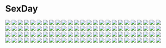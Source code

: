 # SexDay
![](https://konachan.com/image/d66d8f5bd80cb89bfba28c26ae7669bb/Konachan.com%20-%20195626%20blush%20breasts%20choker%20cleavage%20gloves%20headband%20idolmaster%20long_hair%20red_eyes%20shijou_takane%20skirt%20tagme_%28artist%29%20white_hair.jpg)
![](https://konachan.com/image/db0562d5682c91964a166f548cec74fe/Konachan.com%20-%20288124%20animal%20bikini%20blue_eyes%20breasts%20cleavage%20clouds%20fate_grand_order%20fate_%28series%29%20garter%20long_hair%20merry_hearm%20popsicle%20purple_hair%20sky%20swimsuit%20water.jpg)
![](https://konachan.com/image/fd504ed8026ac2007bcf498225252ee4/Konachan.com%20-%20132115%20sakura_ran%20shameimaru_aya%20touhou.jpg)
![](https://konachan.com/image/ec07873d060cd4147389a02c5e0018d2/Konachan.com%20-%20146480%202girls%20ass%20blue_eyes%20blue_hair%20erect_nipples%20grass%20green_eyes%20long_hair%20panties%20red_hair%20scan%20school_uniform%20thighhighs%20underwear%20yuuki_hagure.jpg)
![](https://konachan.com/image/c74811ddf8a25c13f5a1863925a0cff8/Konachan.com%20-%2048764%202girls%20amakase_minatsu%20asakura_yume%20bikini%20da_capo_ii%20swimsuit.jpg)
![](https://konachan.com/jpeg/88651debe3acbdcf5be0d9a8eb0e437f/Konachan.com%20-%20231990%20aqua_eyes%20bow%20breasts%20brown_hair%20game_cg%20interheart%20kotobuki_natsumi%20long_hair%20nemigi_tsukasa%20pantyhose%20skirt%20suit%20train.jpg)
![](https://konachan.com/image/65dfe9030f37c29ac89e083b4bc04cbb/Konachan.com%20-%20137857%20hatsune_miku%20sorai_shinya%20thighhighs%20vocaloid.jpg)
![](https://konachan.com/jpeg/25b1223ccd5638a509cca1598f5d7883/Konachan.com%20-%20301631%20animal_ears%20black_hair%20blue_eyes%20blush%20breasts%20bunny_ears%20bunnygirl%20cameltoe%20huyumitsu%20long_hair%20nipples%20no_bra%20original.jpg)
![](https://konachan.com/jpeg/4161086bbaca3f31e274b3777cb48a57/Konachan.com%20-%20268083%20barefoot%20bikini%20blush%20breasts%20gradient%20long_hair%20navel%20nipples%20ohlia%20orange_eyes%20red_hair%20shakugan_no_shana%20shana%20swimsuit%20undressing.jpg)
![](https://konachan.com/image/c37a66a68ac80d4b18659cd71df01e4c/Konachan.com%20-%2043625%20breast_hold%20kirche%20louise_fran%C3%A7oise_le_blanc_de_la_valli%C3%A8re%20nude%20onsen%20siesta%20tabitha%20zero_no_tsukaima.jpg)
![](https://konachan.com/jpeg/8a59f4397af012fe3d46c6d3581bca18/Konachan.com%20-%2069697%202girls%20anus%20blush%20breasts%20brown_eyes%20censored%20game_cg%20green_eyes%20long_hair%20nipples%20no_bra%20nopan%20open_shirt%20pussy%20short_hair%20skyfish%20thighhighs%20yuri.jpg)
![](https://konachan.com/jpeg/b0191cf9e7b3a985bdd52daefb2d6303/Konachan.com%20-%20126013%20chen%20cirno%20demon%20elis%20ellen%20elly%20fairy%20group%20knife%20luize%20mage%20maid%20male%20meira%20miko%20mima%20myon%20nude%20ofuda%20rumia%20sara%20spear%20sword%20unzan%20white%20wings%20witch.jpg)
![](https://konachan.com/jpeg/313256d7fce9cd27f2b44617dc392724/Konachan.com%20-%20206989%205240mosu%20aliasing%20ass%20blush%20breasts%20cleavage%20clownpiece%20fairy%20hat%20long_hair%20nopan%20panties%20red_eyes%20thighhighs%20touhou%20underwear%20upskirt%20wings.jpg)
![](https://konachan.com/image/64b9b22c59cfdf65d412a56d8dcd629e/Konachan.com%20-%20188039%20barefoot%20beach%20cameltoe%20fang%20francesca_lucchini%20panties%20stormcow%20strike_witches%20striped_panties%20twintails%20underwear.jpg)
![](https://konachan.com/jpeg/a11f9ab70eb0779ae74aafc65f14ab5f/Konachan.com%20-%20175476%20blue_eyes%20cygnus%20dress%20emilia_purifu_takamine%20game_cg%20headband%20long_hair%20magicalic_sky_high%20pink_hair%20ponytail%20staff%20whirlpool.jpg)
![](https://konachan.com/jpeg/3cfefdfda1a38ca21f2cd3ada0e0eb05/Konachan.com%20-%20263997%20any%20black_hair%20long_hair%20monster_hunter%20red_eyes%20scan%20third-party_edit.jpg)
![](https://konachan.com/image/77c50c7bc6682d8da5eaff8d2ec1fc71/Konachan.com%20-%2093790%20doll%20dress%20flowers%20kunkun%20red_eyes%20rozen_maiden%20shiokonbu%20suigintou%20wings.jpg)
![](https://konachan.com/image/aecd1bb13ff7b13efcfe57a5816777bc/Konachan.com%20-%20139905%20akai_katana%20black_hair%20blue%20gloves%20katana%20logo%20long_hair%20saionji_botan%20sword%20tachikawa_mushimaro%20tie%20uniform%20weapon.jpg)
![](https://konachan.com/jpeg/ef21abf5074d3bd4e011cb42eb821921/Konachan.com%20-%20228886%20aqua_eyes%20ass%20ass_grab%20blush%20censored%20cunnilingus%20dress%20fellatio%20game_cg%20kobuichi%20long_hair%20panties%20penis%20senren_banka%20underwear%20white_hair%20yuzusoft.jpg)
![](https://konachan.com/image/e3c4e60dcc18918498f8da049372e543/Konachan.com%20-%2018606%20aizawa_tomomi%20pia_carrot.jpg)
![](https://konachan.com/image/a66252e9e840e7bb4e898b8e7f72360d/Konachan.com%20-%2099022%20blonde_hair%20blue_eyes%20food%20male%20namikaze_minato%20naruto%20red_hair%20uzumaki_kushina%20uzumaki_naruto.jpg)
![](https://konachan.com/image/bc48d5b008f70ee9c4de4fb431e79621/Konachan.com%20-%2019956%20hiiragi_akao%20jinki_extend.jpg)
![](https://konachan.com/image/60574edec757afa384f89d4d15b96c65/Konachan.com%20-%20264374%20aircraft%20building%20city%20clouds%20combat_vehicle%20mecha%20original%20pacific_rim%20sky%20takayama_toshiaki.jpg)
![](https://konachan.com/image/4d4680aeacca78dab24673f025be9032/Konachan.com%20-%206032%20blue_eyes%20clannad%20gray_hair%20long_hair%20sakagami_tomoyo%20school_uniform.jpg)
![](https://konachan.com/image/9d5ff1a10b9bcfb8313c56558d76d4f0/Konachan.com%20-%20184231%20animal%20awatake_takahiro%20black_hair%20blue_eyes%20clouds%20grass%20original%20school_uniform%20signed%20sky%20twintails.jpg)
![](https://konachan.com/jpeg/e84e006034c50cee5db5d123b3f73e43/Konachan.com%20-%20228684%20aki_tomoya%20group%20hashima_izumi%20katou_megumi%20male%20misaki_kurehito%20saenai_heroine_no_sodatekata%20tagme_%28character%29.jpg)
![](https://konachan.com/jpeg/040f88938d8608e60af04f9a66dc9865/Konachan.com%20-%20168476%20aizawa_tobari%20black_hair%20blue_eyes%20blush%20fair_child%20japanese_clothes%20kimono%20loli%20nimura_yuushi%20short_hair%20umbrella.jpg)
![](https://konachan.com/image/ff31431331113d6a451ea77df951313b/Konachan.com%20-%2073949%202girls%20blonde_hair%20blush%20braids%20glasses%20original%20panties%20pink_hair%20purple_eyes%20red_eyes%20ribbons%20short_hair%20thighhighs%20twintails%20underwear.jpg)
![](https://konachan.com/jpeg/c1c711cede5655531f95b52c882bb845/Konachan.com%20-%20297362%20black_hair%20breasts%20close%20long_hair%20nipples%20no_bra%20original%20red_eyes%20school_uniform%20senji_%28tegone_spike%29%20shirt_lift.jpg)
![](https://konachan.com/image/dde04073c22f40ce0f7c06194fa0d559/Konachan.com%20-%20238232%20black_hair%20book%20chinese_clothes%20flowers%20glasses%20gray_eyes%20long_hair%20original%20parsue.jpg)
![](https://konachan.com/image/397924cf8a92b38a1e2a82366e90d704/Konachan.com%20-%20120005%20nekomura_iroha%20vocaloid.jpg)
![](https://konachan.com/jpeg/dd127a1ef9c181c829eb4876d5d3ea0d/Konachan.com%20-%2074348%20an2a%20black%20blonde_hair%20breasts%20cleavage%20dress%20gloves%20hat%20long_hair%20red_eyes%20ribbons%20thighhighs%20touhou%20yakumo_yukari%20zettai_ryouiki.jpg)
![](https://konachan.com/image/efd2e617bf9a534dd79c09fc0939f7fd/Konachan.com%20-%20146142%20animal_ears%20catgirl%20flowers%20kaenbyou_rin%20komeiji_satori%20rain%20reiuji_utsuho%20sibanoue%20touhou%20water.jpg)
![](https://konachan.com/jpeg/678d23f356a1e8c5d4bd96831dbb4a69/Konachan.com%20-%20266366%20bow%20bra%20komeshiro_kasu%20leotard%20long_hair%20original%20ponytail%20red_eyes%20underwear%20white%20white_hair.jpg)
![](https://konachan.com/image/347fc4ad97aabe731c51b88ef07fa706/Konachan.com%20-%2027150%202girls%20blue_hair%20breasts%20garter%20komatsu_eiji%20liera_scharnhorst%20maburaho%20maid%20nipples%20purple_hair%20pussy%20uncensored%20vibrator%20yellow_eyes.jpg)
![](https://konachan.com/image/f31d2263472ec77fbfda5901ee6ec209/Konachan.com%20-%20219447%20crossover%20izumi_reina%20kirby%20kirby_%28character%29%20musaigen_no_phantom_world%20nintendo%20thighhighs.jpg)
![](https://konachan.com/image/acd693aadf43a0421c7846ba4069d64a/Konachan.com%20-%20148276%20chinese_clothes%20crying%20gray_hair%20hei_yan-m82a1%20jpeg_artifacts%20long_hair%20luo_tianyi%20red_eyes%20tears%20twintails%20vocaloid%20vocaloid_china.jpg)
![](https://konachan.com/jpeg/acd967614bfc61688f41e69ed63f6e98/Konachan.com%20-%20114369%20animal_ears%20bondage%20bra%20bunny_ears%20bunnygirl%20game_cg%20green_eyes%20green_hair%20loli%20panties%20rance_quest%20short_hair%20socks%20underwear%20zoom_layer.jpg)
![](https://konachan.com/image/c157cfb4bdd780570dbb8c56e0bab456/Konachan.com%20-%20192964%20animal_ears%20bunnygirl%20kurousagi_%28mondaiji-tachi_ga_isekai_kara_kuru_sou_desu_yo%3F%29%20mondaiji_tachi_ga_isekai_kara_kuru_sou_desu_yo%3F%20tagme.jpg)
![](https://konachan.com/jpeg/cdd7c68c6355a9e490e68f4b7f605802/Konachan.com%20-%20277111%20bandaid%20blood%20fang%20gradient%20gray_hair%20original%20pong_%28vndn124%29%20red_eyes%20ribbons%20school_uniform%20short_hair%20vampire.jpg)
![](https://konachan.com/jpeg/cc64a760c6e93a18f354695ce4e4f8bd/Konachan.com%20-%2030909%20anus%20censored%20cum%20game_cg%20lyrical_lyric%20marmalade%20pussy%20spread_pussy%20thighhighs.jpg)
![](https://konachan.com/image/244b0f1307dafff567236cb09cd51738/Konachan.com%20-%20295403%20aqua_eyes%20black_eyes%20blue_eyes%20brown_eyes%20brown_hair%20dark_skin%20gloves%20green_eyes%20group%20hat%20male%20mask%20pokemon%20red_hair%20rotom%20short_hair%20sunglasses%20wink.jpg)
![](https://konachan.com/jpeg/ef87489b88eb520bd702d85e9ff63a80/Konachan.com%20-%20294309%20animal_ears%20awp_%28dyolf%29%20breasts%20cleavage%20dyolf%20group%20gun%20long_hair%20mechagirl%20original%20polychromatic%20ruins%20signed%20techgirl%20weapon%20white_hair.jpg)
![](https://konachan.com/image/a52805d009d2aa417ae94a6470d98c60/Konachan.com%20-%20104944%20hyperdimension_neptunia_mk2%20if%20tsunako.jpg)
![](https://konachan.com/image/df487e79ca77032ca978f8f25fb92b7d/Konachan.com%20-%20302513%202girls%20chris4708%20kneehighs%20original%20school_uniform.jpg)
![](https://konachan.com/image/3839ab102bbaa2af2bd7b8809fbef612/Konachan.com%20-%20303896%202girls%20blue_eyes%20blue_hair%20blush%20bow%20cirno%20daiyousei%20dress%20fairy%20flowers%20food%20green_eyes%20green_hair%20hug%20ponytail%20popsicle%20rokusai%20touhou%20water%20wings.jpg)
![](https://konachan.com/jpeg/2360c3cf65d5c57fe004234258b0b7c2/Konachan.com%20-%2058487%20bakemonogatari%20black_hair%20book%20group%20headband%20kanbaru_suruga%20loli%20long_hair%20male%20purple_hair%20red_eyes%20ribbons%20school_uniform%20short_hair%20twintails.jpg)
![](https://konachan.com/image/d73d0d663c5d25f1b82da7ec281e1068/Konachan.com%20-%20261055%20bicolored_eyes%20blush%20bow%20breasts%20chinese_clothes%20chinese_dress%20cleavage%20genjung%20glasses%20nopan%20original%20pink_hair%20short_hair%20thighhighs.jpg)
![](https://konachan.com/jpeg/b257d404c2c527e96bbb8d578d38745a/Konachan.com%20-%20161576%20boots%20elbow_gloves%20gloves%20hat%20pink_hair%20purple_eyes%20thighhighs%20twinkle_star_sprites%20underboob%20witch_hat%20x.x.jpg)
![](https://konachan.com/jpeg/ec1dd2f1f47448324d5b7a433214e19c/Konachan.com%20-%20113117%20black_hair%20breasts%20cleavage%20game_cg%20japanese_clothes%20katana%20kimono%20nitou_ou_mono_wa_ittou_mo_ezu%20sword%20weapon%20yasuyuki.jpg)
![](https://konachan.com/image/e321de8640722f2992d836a6289871b1/Konachan.com%20-%20224183%20eredhen%20hinanawi_tenshi%20touhou.jpg)
![](https://konachan.com/image/82d47ada8b05ede2fc93e96e787d7e54/Konachan.com%20-%20157665%20ass%20black_hair%20blonde_hair%20flandre_scarlet%20green_hair%20houjuu_nue%20komeiji_koishi%20nude%20pointed_ears%20short_hair%20touhou%20vampire%20wings.jpg)
![](https://konachan.com/image/f6cca46bfb8d71baf246299cf054b983/Konachan.com%20-%2043060%20clannad%20fujibayashi_kyou%20fujibayashi_ryou%20furukawa_nagisa%20group%20ibuki_fuuko%20ichinose_kotomi%20sakagami_tomoyo%20twins.jpg)
![](https://konachan.com/image/92e9d63d27b7e1ecffd885f534803655/Konachan.com%20-%205704%20paradise_kiss.jpg)
![](https://konachan.com/image/efda6629eaac6725988d8b9b52d0c618/Konachan.com%20-%2088540%20ergo_proxy%20polychromatic%20re-l_mayer.jpg)
![](https://konachan.com/image/cc668529510e27259af8c3f438785f8f/Konachan.com%20-%2040866%20kurugaya_yuiko%20little_busters%21%20sword%20weapon%20zettai_ryouiki.jpg)
![](https://konachan.com/jpeg/7aa92e8b747a5113aa1aaa7feb25442b/Konachan.com%20-%20302324%20anthropomorphism%20azur_lane%20clouds%20criin_%28659503%29%20drink%20horns%20japanese_clothes%20kirishima_%28azur_lane%29%20logo%20moon%20night%20sake%20sky%20sword%20weapon.jpg)
![](https://konachan.com/image/8eae3c6ef86950e8bc079eae45e12483/Konachan.com%20-%20153480%20original%20purple_eyes%20purple_hair%20ribbons%20ulquiorra0%20wings.jpg)
![](https://konachan.com/image/15d3f132154ad5c6dfb910fb4b9397b9/Konachan.com%20-%20196685%20blonde_hair%20blush%20gray_hair%20headdress%20kamishiro_yuki%20leaves%20long_hair%20red_eyes%20sakura_nanami%20scan%20school_uniform%20short_hair%20tree%20ueda_ryou.jpg)
![](https://konachan.com/image/b99012bb8639cb912d158b0292f6e786/Konachan.com%20-%20207694%20akiyama_mio%20asu_hare%20black_hair%20blue_eyes%20breasts%20cleavage%20headphones%20k-on%21%20long_hair%20topless%20white.jpg)
![](https://konachan.com/image/cfa2ff2291be7c1255c58b0810a0fb9c/Konachan.com%20-%2079184%20rockman_x.jpg)
![](https://konachan.com/image/c02d5ed36770f8527bacba4c6c4d3b01/Konachan.com%20-%20195924%202girls%20ass%20asteion%20blonde_hair%20blush%20flowers%20food%20gray_hair%20landscape%20loli%20long_hair%20panties%20ponytail%20sacred_heart%20scenic%20underwear%20water.jpg)
![](https://konachan.com/jpeg/2e8bef3a525ed64b2dcac08193edfdfa/Konachan.com%20-%20166593%20ajiriko%20bikini%20blonde_hair%20blush%20bow%20breasts%20cleavage%20long_hair%20purple_eyes%20ribbons%20swimsuit%20touhou%20yakumo_yukari.jpg)
![](https://konachan.com/image/5136f4d392ccb1d8cacd1eb2274e41f5/Konachan.com%20-%20216505%20bed%20blonde_hair%20dress%20food%20garter%20goth-loli%20headdress%20loli%20lolita_fashion%20moon%20morerin%20original%20red_eyes%20thighhighs.jpg)
![](https://konachan.com/image/78f90f3d7645051fabc057e983ee28f7/Konachan.com%20-%2075390%20headphones%20magnet_%28vocaloid%29%20vocaloid.jpg)
![](https://konachan.com/jpeg/0470197aa61164f4d43ed0d7b9a678a1/Konachan.com%20-%20251640%20blonde_hair%20blue_eyes%20bodysuit%20boots%20breasts%20cape%20elbow_gloves%20erect_nipples%20gloves%20hakaba%20long_hair%20mask%20stockings%20thighhighs%20white%20yoru_no_yatterman.jpg)
![](https://konachan.com/jpeg/c5205be25d74a7d9d85da7712f75c676/Konachan.com%20-%20210848%202girls%20aliasing%20animal%20anthropomorphism%20building%20cat%20hat%20japanese_clothes%20kantai_collection%20kimono%20umbrella%20xeirn%20yamato_%28kancolle%29.jpg)
![](https://konachan.com/image/bdbd421e747d4d876b77fb4d48d1f387/Konachan.com%20-%20237696%20rwby%20signed%20stormcow.jpg)
![](https://konachan.com/image/6b209c403c1b82b5e198dbebe486e866/Konachan.com%20-%20211422%20animal_ears%20armor%20granblue_fantasy%20gray_hair%20heles%20kick%20long_hair%20spread_legs%20tenmasa22%20thighhighs%20weapon%20yellow_eyes.jpg)
![](https://konachan.com/jpeg/65e6c562c8c1371794d09c834fb48b7e/Konachan.com%20-%2034348%20louise_fran%C3%A7oise_le_blanc_de_la_valli%C3%A8re%20shakugan_no_shana%20shana%20white%20zero_no_tsukaima.jpg)
![](https://konachan.com/image/e795c35a8e65c399905673948ae28964/Konachan.com%20-%20148549%20black_hair%20kinoshita_neko%20kirigaya_kazuto%20sword%20sword_art_online%20tagme%20weapon.jpg)
![](https://konachan.com/image/209671dcdc3efefb59d304af48547559/Konachan.com%20-%2072730%20clannad%20furukawa_nagisa%20jpeg_artifacts.jpg)
![](https://konachan.com/image/02f95fc9ef9e10029e43125e19aaeaf7/Konachan.com%20-%20304751%20blue_eyes%20long_hair%20original%20pink_hair%20white%20yamakawa.jpg)
![](https://konachan.com/jpeg/4e67c1c513eddc86cdc2609fa6ce4ed3/Konachan.com%20-%20129372%20bow%20brown_hair%20cape%20exion_%28neon%29%20long_hair%20orange_eyes%20reiuji_utsuho%20touhou%20wings.jpg)
![](https://konachan.com/image/fc5934ad45f0fe6bdde9d70e90053c64/Konachan.com%20-%2083753%20all_male%20archer%20fate_%28series%29%20fate_stay_night%20male%20polychromatic%20rain%20sky%20sword%20water%20weapon.jpg)
![](https://konachan.com/jpeg/cf8e30d978eddda21bd873fd39914c06/Konachan.com%20-%20166367%20book%20bow%20brown_eyes%20cameltoe%20chuunibyou_demo_koi_ga_shitai%21%20long_hair%20nibutani_shinka%20orange_hair%20panties%20school_uniform%20skirt%20swordsouls%20underwear.jpg)
![](https://konachan.com/jpeg/751622bfd388d858fffdf22f2ef2d543/Konachan.com%20-%20175080%202-g%20ai_%28amatarasu_riddle_star%29%20amatarasu_riddle_star%20bell%20blue_hair%20game_cg%20headband%20ribbons%20school_uniform%20seal-qualia%20skirt.jpg)
![](https://konachan.com/jpeg/6af2c600cef9205700bd9dc905db8d55/Konachan.com%20-%20307238%20aliasing%20breasts%20dark_skin%20fellatio%20final_fantasy%20final_fantasy_xiv%20glasses%20group%20male%20miqo%27te%20nipples%20nude%20paizuri%20penis%20sollyz%20uncensored.jpg)
![](https://konachan.com/image/6de4ceca3193a7d9178f6eb552b8a70d/Konachan.com%20-%20263823%20cropped%20novcel%20original.jpg)
![](https://konachan.com/jpeg/fad22073f41d8a32dcc5cd7eaf97bf7f/Konachan.com%20-%20294607%20animal_ears%20anthropomorphism%20bed%20catgirl%20kantai_collection%20loli%20nikoo%20panties%20school_uniform%20tail%20thighhighs%20tsushima_%28kancolle%29%20underwear%20waifu2x.jpg)
![](https://konachan.com/image/4be428f58a51ee7111bf7077915c5c12/Konachan.com%20-%20123521%20barefoot%20bed%20blue_eyes%20blue_hair%20glasses%20long_hair%20nyantype%20pink_eyes%20pink_hair%20ribbons%20scan%20short_hair%20tabitha%20tagme_%28artist%29%20wink%20zero_no_tsukaima.jpg)
![](https://konachan.com/jpeg/763033511e905fd20a523280d9d73644/Konachan.com%20-%20127098%20animal_ears%20blush%20catgirl%20chibi%20gloves%20hat%20long_hair%20red_eyes%20remilia_scarlet%20short_hair%20sonson_%28eleven%29%20tail%20touhou%20vampire%20wings.jpg)
![](https://konachan.com/image/b12547493299591b0c51a5726327a2ce/Konachan.com%20-%2054072%20black_rock_shooter%20chibi%20kuroi_mato%20puti_devil.jpg)
![](https://konachan.com/jpeg/310c374968258ec16b4dbf6af4d5074e/Konachan.com%20-%20134758%20apricot%20bikini%20blush%20breasts%20food%20fruit%20green_eyes%20long_hair%20nipples%20oda_nobunaga_%28ouka_sengoku%29%20ouka_sengoku%20pink_hair%20see_through%20swimsuit%20toma.jpg)
![](https://konachan.com/image/abaa12dab5213e8c03c1fad167d3bc71/Konachan.com%20-%20206066%20aqua_hair%20chibi%20guitar%20hatsune_miku%20headphones%20instrument%20long_hair%20red_flowers%20tattoo%20thighhighs%20twintails%20vocaloid.jpg)
![](https://konachan.com/image/7e4b0bd633c1fc8bef2b1eb99e3a33d0/Konachan.com%20-%2083360%202girls%20blonde_hair%20brown_eyes%20brown_hair%20butterfly%20clouds%20flowers%20grass%20hat%20maribel_han%20rmajiro%20sky%20tie%20touhou%20usami_renko.jpg)
![](https://konachan.com/jpeg/3d2e15e0f67e1d065b07cf5272891a26/Konachan.com%20-%20268269%20animal%20black_hair%20blonde_hair%20braids%20brown_hair%20building%20butterfly%20long_hair%20original%20pink_eyes%20ponytail%20tagme_%28artist%29%20tie%20uniform%20yellow_eyes.jpg)
![](https://konachan.com/image/5926d7beb9c8b1f5bc9622771fe4d349/Konachan.com%20-%20137635%20brown_hair%20hatsune_miku%20red_eyes%20school_uniform%20stairs%20twintails%20yuki18r.jpg)
![](https://konachan.com/jpeg/1d09afc7c1aca2747bd4cfa6b58db227/Konachan.com%20-%20237488%20aliasing%20black_hair%20blush%20bra%20gray_eyes%20matsunaga_kouyou%20navel%20original%20short_hair%20underwear%20undressing%20white.jpg)
![](https://konachan.com/image/793b749068dd24122dcb419a3d2a676c/Konachan.com%20-%20298527%20anthropomorphism%20azur_lane%20black_hair%20feathers%20japanese_clothes%20kimono%20long_hair%20taihou_%28azur_lane%29%20tannedbanana%20twintails%20watermark.jpg)
![](https://konachan.com/image/621d644b78f2196e1b0821d0790505cf/Konachan.com%20-%20116936%20artoria_pendragon_%28all%29%20blonde_hair%20fate_%28series%29%20fate_stay_night%20ichiyou_moka%20moon%20ribbons%20saber%20sword%20weapon.jpg)
![](https://konachan.com/image/95133bdd36f2c17ad9a9ee21737853c0/Konachan.com%20-%20144426%20alcot%20bodysuit%20breasts%20brown_eyes%20cleavage%20elbow_gloves%20game_cg%20gloves%20kamishiro_yuka%20long_hair%20naka_no_hito_nado_inai%20narumi_yuu%20red_hair%20skintight.jpg)
![](https://konachan.com/image/75036540f8c4cc64d2999302b3595c19/Konachan.com%20-%2013379%20blue%20d.gray-man%20lenalee_lee%20sky.jpg)
![](https://konachan.com/image/bd06ca154c195bfc07ed13ffff905582/Konachan.com%20-%20243967%20clover%40%20glasses%20group%20hat%20long_hair%20male%20short_hair%20skirt%20thighhighs%20wings.jpg)
![](https://konachan.com/jpeg/579e10168d223239f0e6dde013e71b88/Konachan.com%20-%20272723%20bloomers%20blue_hair%20cameltoe%20crying%20erect_nipples%20game_cg%20gym_uniform%20mirror_%28game%29%20ponytail%20see_through%20succubus_leah%20tears%20thighhighs%20wet.jpg)
![](https://konachan.com/image/45eef101e680255e8d05a90382629c16/Konachan.com%20-%20106043%20aion%20feathers%20jeong_juno.jpg)
![](https://konachan.com/image/af1226923b900dd01c0774ede550f747/Konachan.com%20-%20223129%20animal%20cat%20eclosion%20feathers%20luna_%28sailor_moon%29%20rainbow%20ribbons%20sailor_moon%20sailor_moon_%28character%29%20staff%20tsukino_usagi%20wings.jpg)
![](https://konachan.com/image/013df7578e9d05918abb6cbf18b3a4fa/Konachan.com%20-%2073710%20blonde_hair%20blue_eyes%20chibi%20doll%20dress%20headdress%20long_hair%20mage%20magic%20purple_eyes%20ribbons%20shanghai_doll%20short_hair%20touhou%20weapon%20yellow_eyes.jpg)
![](https://konachan.com/jpeg/455bb74608ff05862ee95949f1264025/Konachan.com%20-%20174131%20anthropomorphism%20eyepatch%20gloves%20kantai_collection%20purple_hair%20short_hair%20sword%20tdnd-96%20tenryuu_%28kancolle%29%20tie%20weapon%20yellow_eyes.jpg)
![](https://konachan.com/jpeg/66c8c6583a41274379bf70550deb8de6/Konachan.com%20-%2082908%20hat%20moon%20purple_hair%20red_eyes%20remilia_scarlet%20short_hair%20stars%20tororo_%28toro2n%29%20touhou%20vampire%20wings.jpg)

